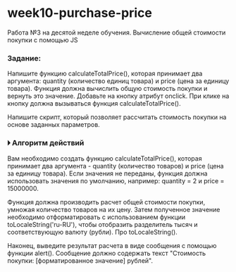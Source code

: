 # week10-purchase-price
 Работа №3 на десятой неделе обучения. Вычисление общей стоимости покупки с помощью JS

### Задание:
Напишите функцию calculateTotalPrice(), которая принимает два аргумента: quantity (количество единиц товара) и price (цена за единицу товара). Функция должна вычислить общую стоимость покупки и вернуть это значение. Добавьте на кнопку атрибут onclick. При клике на кнопку должна вызываться функция calculateTotalPrice().

Напишите скрипт, который позволяет рассчитать стоимость покупки на основе заданных параметров.

### 🞂 Алгоритм действий
Вам необходимо создать функцию calculateTotalPrice(), которая принимает два аргумента - quantity (количество товаров) и price (цена за единицу товара). Если значения не переданы, функция должна использовать значения по умолчанию, например: quantity = 2 и price = 15000000.

Функция должна производить расчет общей стоимости покупки, умножая количество товаров на их цену. Затем полученное значение необходимо отформатировать с использованием функции toLocaleString('ru-RU'), чтобы отобразить разделитель тысяч и соответствующую валюту (рубли). Про toLocaleString().

Наконец, выведите результат расчета в виде сообщения с помощью функции alert(). Сообщение должно содержать текст "Стоимость покупки: [форматированное значение] рублей".
